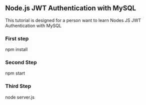 ## Node.js JWT Authentication with MySQL

This tutorial is designed for a person want to learn Nodes JS  JWT Authentication with MySQL 

### First step
npm install

### Second Step
npm start

### Third Step
node server.js